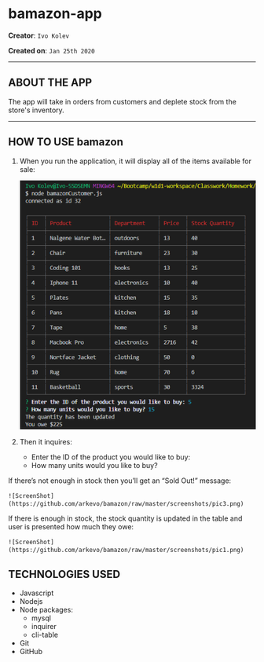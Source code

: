 # bamazon-app

**Creator**: `Ivo Kolev`

**Created on**: `Jan 25th 2020`

- - -

## ABOUT THE APP
The app will take in orders from customers and deplete stock from the store's inventory.

- - -
## HOW TO USE bamazon

1. When you run the application, it will display all of the items available for sale:

    ![ScreenShot](https://github.com/arkevo/bamazon/raw/master/screenshots/pic1.png)


2. Then it inquires:
    - Enter the ID of the product you would like to buy:
    - How many units would you like to buy?

If there’s not enough in stock then you’ll get an “Sold Out!” message:

    ![ScreenShot](https://github.com/arkevo/bamazon/raw/master/screenshots/pic3.png)



If there is enough in stock, the stock quantity is updated in the table and user is presented
how much they owe:

    ![ScreenShot](https://github.com/arkevo/bamazon/raw/master/screenshots/pic1.png)


## TECHNOLOGIES USED
* Javascript
* Nodejs
* Node packages:
    * mysql
    * inquirer
    * cli-table
* Git
* GitHub